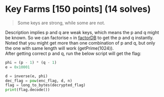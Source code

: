 # Key Farms [150 points] (14 solves)
> Some keys are strong, while some are not. 

Description implies p and q are weak keys, which means the p and q might be known. So we can factorise `n` in [factorDB](https://factordb.com/) to get the p and q instantly. \
Noted that you might get more than one combination of p and q, but only the one with same length will work (getPrime(1024)).\
After getting correct p and q, run the below script will get the flag:
```python
phi = (p - 1) * (q - 1)
e = 0x10001

d = inverse(e, phi)
dec_flag = pow(enc_flag, d, n)
flag = long_to_bytes(decrypted_flag)
print(flag.decode())
```